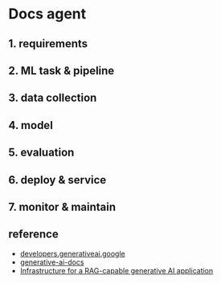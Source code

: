 # Docs agent

## 1. requirements


## 2. ML task & pipeline


## 3. data collection


## 4. model


## 5. evaluation


## 6. deploy & service


## 7. monitor & maintain


## reference
- [developers.generativeai.google](https://developers.generativeai.google/develop/sample-apps/wordcraft)
- [generative-ai-docs](https://github.com/google/generative-ai-docs/tree/main/demos/palm/python/docs-agent)
- [Infrastructure for a RAG-capable generative AI application](https://cloud.google.com/architecture/rag-capable-gen-ai-app-using-vertex-ai)
